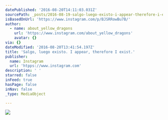 ```yaml
---
datePublished: '2016-08-20T14:11:03.031Z'
sourcePath: _posts/2016-08-19-salgo-luego-existo-i-appear-therefore-i-exist.md
isBasedOnUrl: 'https://www.instagram.com/p/BJSRRowBu7B/'
author:
  - name: about_yellow_dragons
    url: 'https://www.instagram.com/about_yellow_dragons'
    avatar: {}
via: {}
dateModified: '2016-08-20T13:41:54.197Z'
title: 'Salgo, luego existo. I appear, therefore I exist.'
publisher:
  name: Instagram
  url: 'htpps://www.instagram.com'
description: ' '
starred: false
inFeed: true
hasPage: false
inNav: false
_type: MediaObject

---
```

![](https://imgflo.herokuapp.com/graph/vahj1ThiexotieMo/d4a95e384f0cd2fbe6fd1c4c9981cd37/noop.jpg?input=https%3A%2F%2Fscontent.cdninstagram.com%2Ft51.2885-15%2Fs640x640%2Fsh0.08%2Fe35%2F13671323_1147083805383585_1218107982_n.jpg%3Fig_cache_key%3DMTMyMDE5MzYxOTU1MDIwMzU4NQ%253D%253D.2)